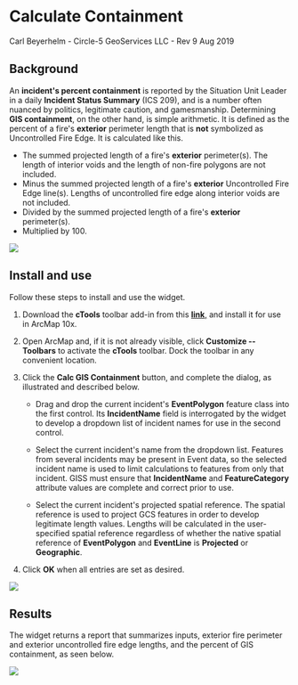 <style type="text/css">
	ol ol { list-style-type: lower-alpha; }
</style>

# Calculate Containment

Carl Beyerhelm - Circle-5 GeoServices LLC - Rev 9 Aug 2019

## Background
An **incident's percent containment** is reported by the Situation Unit Leader in a daily **Incident Status Summary** (ICS 209), and is a number often nuanced by politics, legitimate caution, and gamesmanship. Determining **GIS containment**, on the other hand, is simple arithmetic. It is defined as the percent of a fire's **exterior** perimeter length that is **not** symbolized as Uncontrolled Fire Edge. It is calculated like this.

* The summed projected length of a fire\'s **exterior** perimeter(s). The length of interior voids and the length of non-fire polygons are not included.
* Minus the summed projected length of a fire\'s **exterior** Uncontrolled Fire Edge line(s). Lengths of uncontrolled fire edge along interior voids are not included.
* Divided by the summed projected length of a fire\'s **exterior** perimeter(s).
* Multiplied by 100.

![][1]
## Install and use
Follow these steps to install and use the widget.

1.  Download the **cTools** toolbar add-in from this [**link**,] and install it for use in ArcMap 10x.

2.  Open ArcMap and, if it is not already visible, click **Customize -- Toolbars** to activate the **cTools** toolbar. Dock the toolbar in any convenient location.

3.  Click the **Calc GIS Containment** button, and complete the dialog, as illustrated and described below.

    * Drag and drop the current incident\'s **EventPolygon** feature class into the first control. Its **IncidentName** field is interrogated by the widget to develop a dropdown list of incident names for use in the second control.

    * Select the current incident\'s name from the dropdown list. Features from several incidents may be present in Event data, so the selected incident name is used to limit calculations to features from only that incident. GISS must ensure that **IncidentName** and **FeatureCategory** attribute values are complete and correct prior to use.

    * Select the current incident\'s projected spatial reference. The spatial reference is used to project GCS features in order to develop legitimate length values. Lengths will be calculated in the user-specified spatial reference regardless of whether the native spatial reference of **EventPolygon** and **EventLine** is **Projected** or **Geographic**.

4.  Click **OK** when all entries are set as desired.

![][2]

## Results
The widget returns a report that summarizes inputs, exterior fire perimeter and exterior uncontrolled fire edge lengths, and the percent of GIS containment, as seen below.

![][3]

  [1]: media/CalculateContainment1.png
  [**link**,]: https://drive.google.com/file/d/13tYWH5feHFKldbYaPMrzKQSwc8mkpAfP/view?usp=sharing
  [2]: media/CalculateContainment2.png 
  [3]: media/CalculateContainment3.png
